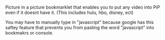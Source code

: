 Picture in a picture bookmarklet that enables you to put any video into PiP even if it doesnt have it. (This includes hulu, hbo, disney, ect)


You may have to manually type in "javascript" because google has this saftey feature that prevents you from pasting the word "javascript" into bookmakrs or console.
